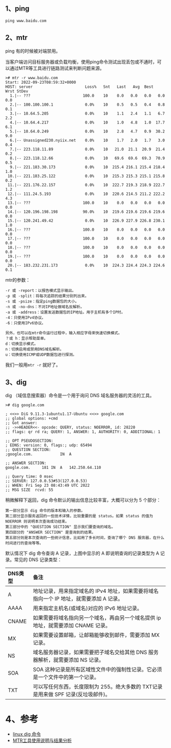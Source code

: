 ## 1、ping
```
ping www.baidu.com
```

## 2、mtr
ping 有的时候被对端禁用。

当客户端访问目标服务器或负载均衡，使用ping命令测试出现丢包或不通时，可以通过MTR等工具进行链路测试来判断问题来源。

```
># mtr -r www.baidu.com
Start: 2022-09-23T08:59:32+0000
HOST: server                       Loss%   Snt   Last   Avg  Best  Wrst StDev
  1.|-- ???                       100.0    10    0.0   0.0   0.0   0.0   0.0
  2.|-- 100.100.100.1              0.0%    10    0.5   0.5   0.4   0.8   0.1
  3.|-- 10.64.5.205                0.0%    10    1.1   2.4   1.1   6.7   2.2
  4.|-- 10.64.4.217                0.0%    10    1.0   4.8   1.0  17.7   6.1
  5.|-- 10.64.0.249                0.0%    10    2.8   4.7   0.9  30.2   9.0
  6.|-- Unassigned230.nyiix.net    0.0%    10    1.7   2.0   1.7   3.0   0.4
  7.|-- 223.118.11.89              0.0%    10   21.0  21.1  20.9  21.4   0.2
  8.|-- 223.118.12.66              0.0%    10   69.6  69.6  69.3  70.9   0.5
  9.|-- 221.183.30.173             0.0%    10  215.4 216.1 215.4 218.4   1.0
 10.|-- 221.183.25.122             0.0%    10  215.3 215.3 215.1 215.8   0.2
 11.|-- 221.176.22.157             0.0%    10  222.7 219.3 218.9 222.7   1.2
 12.|-- 111.24.5.193               0.0%    10  220.6 214.5 211.2 222.2   4.3
 13.|-- ???                       100.0    10    0.0   0.0   0.0   0.0   0.0
 14.|-- 120.196.198.198           90.0%    10  219.6 219.6 219.6 219.6   0.0
 15.|-- 120.241.49.42              0.0%    10  226.9 227.9 226.8 230.1   1.0
 16.|-- ???                       100.0    10    0.0   0.0   0.0   0.0   0.0
 17.|-- ???                       100.0    10    0.0   0.0   0.0   0.0   0.0
 18.|-- ???                       100.0    10    0.0   0.0   0.0   0.0   0.0
 19.|-- ???                       100.0    10    0.0   0.0   0.0   0.0   0.0
 20.|-- 183.232.231.173            0.0%    10  224.3 224.4 224.3 224.6   0.1
```

mtr的参数：
```
-r 或 -report：以报告模式显示输出。
-p 或 -split：将每次追踪的结果分别列出来。
-s 或 -psize：指定ping数据包的大小。
-n 或 -no-dns：不对IP地址做域名反解析。
-a 或 -address：设置发送数据包的IP地址。用于主机有多个IP时。
-4：只使用IPv4协议。
-6：只使用IPv6协议。

另外，也可以在mtr命令运行过程中，输入相应字母来快速切换模式。
？或 h：显示帮助菜单。
d：切换显示模式。
n：切换启用或禁用DNS域名解析。
u：切换使用ICMP或UDP数据包进行探测。
```

我们一般用`mtr -r` 就好了。

## 3、dig
dig （域信息搜索器）命令是一个用于询问 DNS 域名服务器的灵活的工具。

```
># dig google.com

; <<>> DiG 9.11.3-1ubuntu1.17-Ubuntu <<>> google.com
;; global options: +cmd
;; Got answer:
;; ->>HEADER<<- opcode: QUERY, status: NOERROR, id: 28220
;; flags: qr rd ra; QUERY: 1, ANSWER: 1, AUTHORITY: 0, ADDITIONAL: 1

;; OPT PSEUDOSECTION:
; EDNS: version: 0, flags:; udp: 65494
;; QUESTION SECTION:
;google.com.			IN	A

;; ANSWER SECTION:
google.com.		181	IN	A	142.250.64.110

;; Query time: 0 msec
;; SERVER: 127.0.0.53#53(127.0.0.53)
;; WHEN: Fri Sep 23 08:43:49 UTC 2022
;; MSG SIZE  rcvd: 55
```

稍微解释下返回，dig 命令默认的输出信息比较丰富，大概可以分为 5 个部分：
```
第一部分显示 dig 命令的版本和输入的参数。
第二部分显示服务返回的一些技术详情，比较重要的是 status。如果 status 的值为 NOERROR 则说明本次查询成功结束。
第三部分中的 "QUESTION SECTION" 显示我们要查询的域名。
第四部分的 "ANSWER SECTION" 是查询到的结果。
第五部分则是本次查询的一些统计信息，比如用了多长时间，查询了哪个 DNS 服务器，在什么时间进行的查询等等。
```
默认情况下 dig 命令查询 A 记录，上图中显示的 A 即说明查询的记录类型为 A 记录。常见的 DNS 记录类型：

|DNS类型|备注|
|:---|:---|
|A|	地址记录，用来指定域名的 IPv4 地址，如果需要将域名指向一个 IP 地址，就需要添加 A 记录。|
|AAAA	|用来指定主机名(或域名)对应的 IPv6 地址记录。|
|CNAME	|如果需要将域名指向另一个域名，再由另一个域名提供 ip 地址，就需要添加 CNAME 记录。|
|MX|	如果需要设置邮箱，让邮箱能够收到邮件，需要添加 MX 记录。|
|NS	|域名服务器记录，如果需要把子域名交给其他 DNS 服务器解析，就需要添加 NS 记录。|
|SOA	|SOA 这种记录是所有区域性文件中的强制性记录。它必须是一个文件中的第一个记录。|
|TXT	|可以写任何东西，长度限制为 255。绝大多数的 TXT记录是用来做 SPF 记录(反垃圾邮件)。|


# 4、参考

* [linux dig 命令](https://www.cnblogs.com/sparkdev/p/7777871.html)
* [MTR工具使用说明与结果分析](https://help.aliyun.com/document_detail/98706.html)
